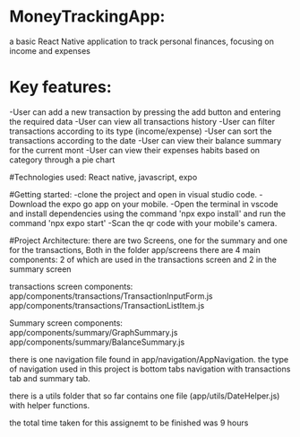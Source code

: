 # MoneyTrackingApp:
a basic React Native application to track personal finances, focusing on income and expenses

# Key features:
-User can add a new transaction by pressing the add button and entering the required data
-User can view all transactions history
-User can filter transactions according to its type (income/expense)
-User can sort the transactions according to the date
-User can view their balance summary for the current mont
-User can view their expenses habits based on category through a pie chart

#Technologies used:
React native, javascript, expo

#Getting started:
-clone the project and open in visual studio code.
-Download the expo go app on your mobile.
-Open the terminal in vscode and install dependencies using the command 'npx expo install' and run the command 'npx expo start'
-Scan the qr code with your mobile's camera.

#Project Architecture:
there are two Screens, one for the summary and one for the transactions, Both in the folder app/screens
there are 4 main components:
2 of which are used in the transactions screen and 2 in the summary screen

transactions screen components:
app/components/transactions/TransactionInputForm.js
app/components/transactions/TransactionListItem.js

Summary screen components:
app/components/summary/GraphSummary.js
app/components/summary/BalanceSummary.js

there is one navigation file found in app/navigation/AppNavigation. the type of navigation used in this project is bottom tabs navigation with transactions tab and summary tab.

there is a utils folder that so far contains one file (app/utils/DateHelper.js) with helper functions.

the total time taken for this assignemt to be finished was 9
hours
